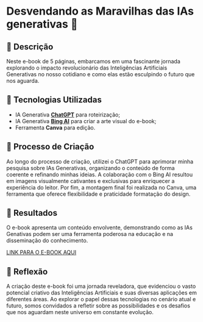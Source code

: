 # Desvendando as Maravilhas das IAs generativas 🌌

## 📒 Descrição
Neste e-book de 5 páginas, embarcamos em uma fascinante jornada explorando o impacto revolucionário das Inteligências Artificiais Generativas no nosso cotidiano e como elas estão esculpindo o futuro que nos aguarda.

## 🤖 Tecnologias Utilizadas
- IA Generativa **[ChatGPT](https://chat.openai.com)** para roteirização;
- IA Generativa **[Bing AI]([https://leonardo.ai](https://www.bing.com/images/create?FORM=GENILP))** para criar a arte visual do e-book;
- Ferramenta **Canva** para edição.

## 🧐 Processo de Criação
Ao longo do processo de criação, utilizei o ChatGPT para aprimorar minha pesquisa sobre IAs Generativas, organizando o conteúdo de forma coerente e refinando minhas ideias. A colaboração com o Bing AI resultou em imagens visualmente cativantes e exclusivas para enriquecer a experiência do leitor. Por fim, a montagem final foi realizada no Canva, uma ferramenta que oferece flexibilidade e praticidade formatação do design.

## 🚀 Resultados
O e-book apresenta um conteúdo envolvente, demonstrando como as IAs Genativas podem ser uma ferramenta poderosa na educação e na disseminação do conhecimento.

[LINK PARA O E-BOOK AQUI]([file:///C:/Users/bruna/OneDrive/Documentos/Cursos/DIO/Fundamentos%20Intelig%C3%AAncia%20artificial/Ebook%20Desvendando%20as%20maravilhas%20da%20IA%20generativa.pdf])

## 💭 Reflexão
A criação deste e-book foi uma jornada reveladora, que evidenciou o vasto potencial criativo das Inteligências Artificiais e suas diversas aplicações em diferentes áreas. Ao explorar o papel dessas tecnologias no cenário atual e futuro, somos convidados a refletir sobre as possibilidades e os desafios que nos aguardam neste universo em constante evolução.
